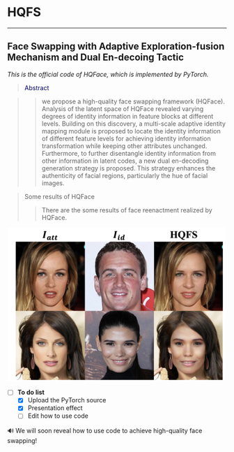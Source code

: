 # HQFS
---
Face Swapping with Adaptive Exploration-fusion Mechanism and Dual En-decoing Tactic
---
*This is the official code of HQFace, which is implemented by PyTorch.*

><font color="#000066">Abstract</font><br /> 

>>we propose a high-quality face swapping framework (HQFace). Analysis of the latent space of HQFace revealed varying degrees of identity information in feature blocks at different levels. Building on this discovery, a multi-scale adaptive identity mapping module is proposed to locate the identity information of different feature levels for achieving identity information transformation while keeping other attributes unchanged. Furthermore, to further disentangle identity information from other information in latent codes, a new dual en-decoding generation strategy is proposed. This strategy enhances the authenticity of facial regions, particularly the hue of facial images.

> Some results of HQFace
>> There are the some results of face reenactment realized by HQFace.

 <img src="https://github.com/LanGuipeng/HQFS/blob/main/results/result.png" width="500">

- [ ] **To do list**
    - [x] Upload the PyTorch source
    - [x] Presentation effect
    - [ ] Edit how to use code
     
🔊 We will soon reveal how to use code to achieve high-quality face swapping!

